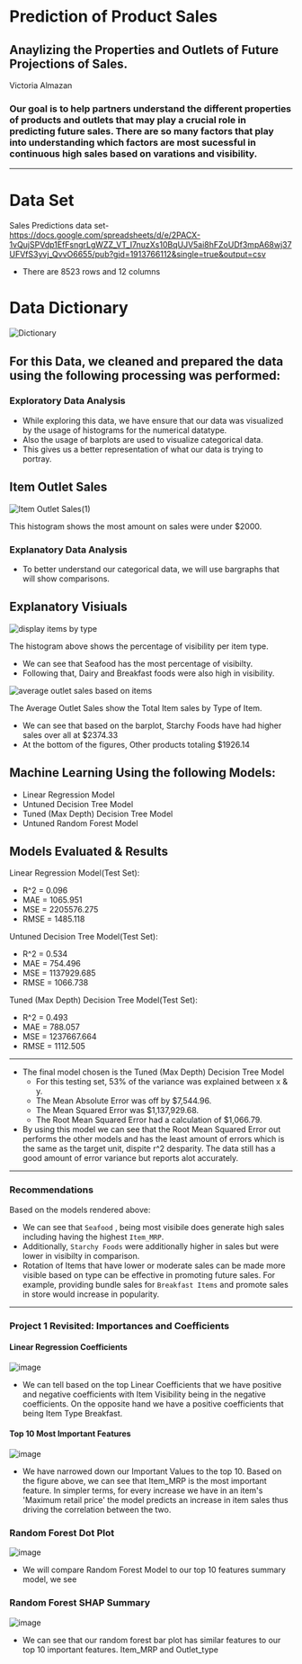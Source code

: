 # Prediction of Product Sales

## Anaylizing the Properties and Outlets of Future Projections of Sales.

Victoria Almazan 

### Our goal is to help partners understand the different properties of products and outlets that may play a crucial role in predicting future sales. There are so many factors that play into understanding which factors are most sucessful in continuous high sales based on varations and visibility.

---

# Data Set

Sales Predictions data set- https://docs.google.com/spreadsheets/d/e/2PACX-1vQujSPVdp1EfFsngrLgWZZ_VT_I7nuzXs10BqUJV5ai8hFZoUDf3mpA68wj37UFVfS3yvj_QvvO6655/pub?gid=1913766112&single=true&output=csv
* There are 8523 rows and 12 columns

# Data Dictionary
![Dictionary](https://user-images.githubusercontent.com/126423326/236727311-483eb005-c637-4e8b-9290-13f6c15c8d59.PNG)


## For this Data, we cleaned and prepared the data using the following processing was performed:

### Exploratory Data Analysis
- While exploring this data, we have ensure that our data was visualized by the usage of histograms for the numerical datatype. 
- Also the usage of barplots are used to visualize categorical data. 
- This gives us a better representation of what our data is trying to portray. 

## Item Outlet Sales

![Item Outlet Sales(1)](https://user-images.githubusercontent.com/126423326/236731997-e5d79191-71b1-423d-9457-a3d1810117fb.png)

This histogram shows the most amount on sales were under $2000.

### Explanatory Data Analysis 

- To better understand our categorical data, we will use bargraphs that will show comparisons. 

## Explanatory Visiuals 

![display items by type](https://user-images.githubusercontent.com/126423326/236738245-5aaa033a-3861-40c8-b1bc-0e9c9d642865.png)

The histogram above shows the percentage of visibility per item type. 
- We can see that Seafood has the most percentage of visibilty. 
- Following that, Dairy and Breakfast foods were also high in visibility.

![average outlet sales based on items](https://user-images.githubusercontent.com/126423326/236739223-531d8e33-af46-4079-b429-ae8acd2b7883.png)

The Average Outlet Sales show the Total Item sales by Type of Item.
- We can see that based on the barplot, Starchy Foods have had higher sales over all at $2374.33
- At the bottom of the figures, Other products totaling $1926.14 

## Machine Learning Using the following Models:
- Linear Regression Model 
- Untuned Decision Tree Model 
- Tuned (Max Depth) Decision Tree Model
- Untuned Random Forest Model 

## Models Evaluated & Results 

Linear Regression Model(Test Set):
  - R^2 = 0.096
  - MAE = 1065.951
  - MSE = 2205576.275
  - RMSE = 1485.118
  
Untuned Decision Tree Model(Test Set):
  - R^2 = 0.534
  - MAE = 754.496
  - MSE = 1137929.685
  - RMSE = 1066.738
  
Tuned (Max Depth) Decision Tree Model(Test Set):
  - R^2 = 0.493
  - MAE = 788.057
  - MSE = 1237667.664
  - RMSE = 1112.505
  
---

 - The final model chosen is the Tuned (Max Depth) Decision Tree Model
   - For this testing set, 53% of the variance was explained between x & y.
   - The Mean Absolute Error was off by $7,544.96.
   - The Mean Squared Error was $1,137,929.68.
   - The Root Mean Squared Error had a calculation of $1,066.79.
 - By using this model we can see that the Root Mean Squared Error out performs the other models and has the least amount of errors which is the same as the target unit, dispite r^2 desparity. The data still has a good amount of error variance but reports alot accurately.

---

### Recommendations

Based on the models rendered above:
- We can see that `Seafood` , being most visibile does generate high sales including having the highest `Item_MRP`.
- Additionally, `Starchy Foods` were additionally higher in sales but were lower in visibilty in comparison. 
- Rotation of Items that have lower or moderate sales can be made more visible based on type can be effective in promoting future sales. For example, providing bundle sales for `Breakfast Items` and promote sales in store would increase in popularity. 


---

### Project 1 Revisited: Importances and Coefficients



#### Linear Regression Coefficients


![image](https://github.com/valmazan/Project_Part_Prediction-of-Product-Sales/assets/126423326/cd37c1e4-b050-4182-bcdf-a3fe0e8b5012)


- We can tell based on the top Linear Coefficients that we have positive and negative coefficients with Item Visibility being in the negative coefficients. On the opposite hand we have a positive coefficients that being Item Type Breakfast.


#### Top 10 Most Important Features

![image](https://github.com/valmazan/Project_Part_Prediction-of-Product-Sales/assets/126423326/913c2358-99fc-4a5a-a830-f8c5b68632e5)



- We have narrowed down our Important Values to the top 10. Based on the figure above, we can see that Item_MRP is the most important feature. In simpler terms, for every increase we have in an item's 'Maximum retail price' the model predicts an increase in item sales thus driving the correlation between the two.

### Random Forest Dot Plot

![image](https://github.com/valmazan/Project_Part_Prediction-of-Product-Sales/assets/126423326/7aa70ff7-fd15-4ed8-9c2f-395145fbfac2)

 - We will compare Random Forest Model to our top 10 features summary model, we see 

### Random Forest SHAP Summary 

![image](https://github.com/valmazan/Project_Part_Prediction-of-Product-Sales/assets/126423326/ded96b6d-f70e-4eb6-9ae1-71cb7cb11444)

 - We can see that our random forest bar plot has similar features to our top 10 important features. Item_MRP and Outlet_type














